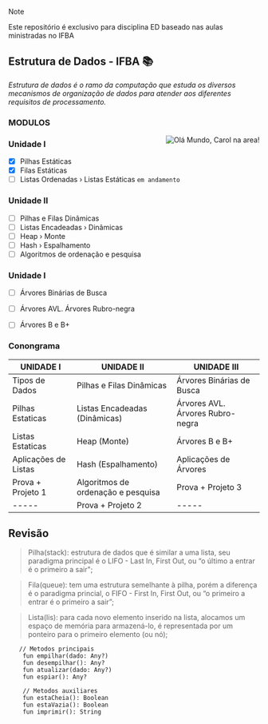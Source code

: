 > [!NOTE]
> Este repositório é exclusivo para disciplina ED baseado nas aulas ministradas no IFBA

## Estrutura de Dados - IFBA 📚
 *Estrutura de dados é o ramo da computação que estuda os diversos mecanismos de organização de dados para atender aos diferentes requisitos de processamento.*
<h3>MODULOS</h3> 

<div><img alt="Olá Mundo, Carol na area!" src="https://i.imgur.com/WQmKWug.png" align="right"/></div>

<h3>Unidade I</h3>

- [X] Pilhas Estáticas
- [X] Filas Estáticas
- [ ] Listas Ordenadas › Listas Estáticas <code>em andamento</code>

<h3>Unidade II</h3>

- [ ] Pilhas e Filas Dinâmicas
- [ ] Listas Encadeadas › Dinâmicas
- [ ] Heap › Monte
- [ ] Hash › Espalhamento
- [ ] Algoritmos de ordenação e pesquisa

<h3>Unidade I</h3>

- [ ] Árvores Binárias de Busca
- [ ] Árvores AVL. Árvores Rubro-negra
- [ ] Árvores B e B+


<h3>Conongrama</h3>

UNIDADE I |UNIDADE II | UNIDADE III |
| -------- | -------- | -------- |
|Tipos de Dados |Pilhas e Filas Dinâmicas|Árvores Binárias de Busca|
|Pilhas Estaticas |Listas Encadeadas (Dinâmicas)| Árvores AVL. Árvores Rubro-negra|
|Listas Estaticas |Heap (Monte)| Árvores B e B+|
|Aplicações de Listas |Hash (Espalhamento)|Aplicações de Árvores|
|Prova + Projeto 1 |Algoritmos de ordenação e pesquisa| Prova + Projeto 3|
| ----- |Prova + Projeto 2| ----- |


## Revisão
> Pilha(stack): estrutura de dados que é similar a uma lista, seu paradigma principal é o LIFO - Last In, First Out, ou “o último a entrar é o primeiro a sair";<br>

> Fila(queue): tem uma estrutura semelhante à pilha, porém a diferença é o paradigma princial, o FIFO - First In, First Out, ou “o primeiro a entrar é o primeiro a sair”;<br>

> Lista(lis): para cada novo elemento inserido na lista,  alocamos um espaço de memória para armazená-lo, é representada por um ponteiro para o primeiro elemento (ou nó);<br>

```
   // Metodos principais
    fun empilhar(dado: Any?)
    fun desempilhar(): Any?
    fun atualizar(dado: Any?)
    fun espiar(): Any?

    // Metodos auxiliares
    fun estaCheia(): Boolean
    fun estaVazia(): Boolean
    fun imprimir(): String
```

